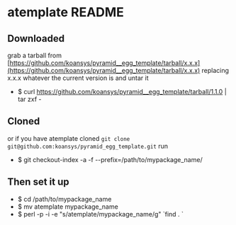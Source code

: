 # atemplate README


## Downloaded
grab a tarball from [https://github.com/koansys/pyramid__egg_template/tarball/x.x.x](https://github.com/koansys/pyramid__egg_template/tarball/x.x.x)
replacing x.x.x whatever the current version is and untar it

 - $ curl https://github.com/koansys/pyramid__egg_template/tarball/1.1.0 | tar zxf -


## Cloned

or if you have atemplate cloned `git clone git@github.com:koansys/pyramid_egg_template.git` run

  - $ git checkout-index -a -f --prefix=/path/to/mypackage_name/
  
## Then set it up

  - $ cd /path/to/mypackage_name
  - $ mv atemplate mypackage_name
  - $ perl -p -i -e "s/atemplate/mypackage_name/g" \`find . \`
